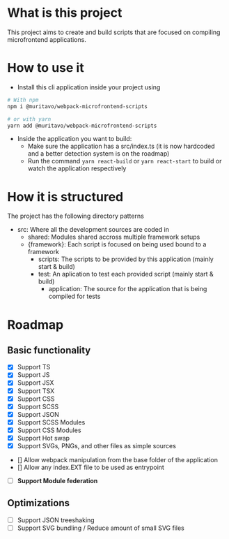 # What is this project
This project aims to create and build scripts that are focused on compiling microfrontend applications.

# How to use it
- Install this cli application inside your project using
```bash
# With npm
npm i @muritavo/webpack-microfrontend-scripts

# or with yarn
yarn add @muritavo/webpack-microfrontend-scripts
```
- Inside the application you want to build:
    - Make sure the application has a src/index.ts (it is now hardcoded and a better detection system is on the roadmap)
    - Run the command ``yarn react-build`` or ``yarn react-start`` to build or watch the application respectively

# How it is structured
The project has the following directory patterns

- src: Where all the development sources are coded in
    - shared: Modules shared accross multiple framework setups
    - {framework}: Each script is focused on being used bound to a framework
        - scripts: The scripts to be provided by this application (mainly start & build)
        - test: An aplication to test each provided script (mainly start & build)
            - application: The source for the application that is being compiled for tests

# Roadmap
## Basic functionality
- [x] Support TS 
- [x] Support JS 
- [x] Support JSX 
- [x] Support TSX 
- [x] Support CSS
- [x] Support SCSS
- [x] Support JSON
- [x] Support SCSS Modules
- [x] Support CSS Modules
- [x] Support Hot swap
- [x] Support SVGs, PNGs, and other files as simple sources
- [] Allow webpack manipulation from the base folder of the application
- [] Allow any index.EXT file to be used as entrypoint
- [ ] **Support Module federation**

## Optimizations
- [ ] Support JSON treeshaking
- [ ] Support SVG bundling / Reduce amount of small SVG files
